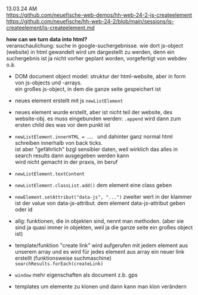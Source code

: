 13.03.24 AM <br>
https://github.com/neuefische-web-demos/hh-web-24-2-js-createelement
<br>https://github.com/neuefische/hh-web-24-2/blob/main/sessions/js-createelement/js-createelement.md

**how can we turn data into html?**<br>
veranschaulichung: suche in google-suchergebnisse. wie dort js-object (website) in html gewandelt wird um dargestellt zu werden, denn ein suchergebnis ist ja nicht vorher geplant worden, vorgefertigt von webdev o.ä.

- DOM document object model: struktur der html-website, aber in form von js-objects und -arrays.<br> ein großes js-object, in dem die ganze seite gespeichert ist

- neues element erstellt mit js `newListElement`

- neues element wurde erstellt, aber ist nicht teil der website, des website-obj. es muss eingebunden werden: `.append` wird dann zum ersten child des was vor dem punkt ist

- `newListElement.innerHTML = `....` ` und dahinter ganz normal html schreiben innerhalb von back ticks. <br>ist aber "gefährlich" bzgl sensibler daten, weil wirklich das alles in search results dann ausgegeben werden kann <br>wird nicht gemacht in der praxis, im beruf

- `newListElement.textContent`

- `newListElement.classList.add()` dem element eine class geben

- `newElement.setAttribut("data-js", "...")` zweiter wert in der klammer ist der value von data-js-attribut. dem element data-js-attribut geben oder id

- allg: funktionen, die in objekten sind, nennt man methoden. (aber sie sind ja quasi immer in objekten, weil ja die ganze seite ein großes object ist)

- template/funktion "create link" wird aufgerufen mit jedem element aus unserem array und es wird für jedes element aus array ein neuer link erstellt (funktionsweise suchmaschine) `searchResults.forEach(createLink)`

- `window` mehr eigenschaften als document z.b. gps

- templates um elemente zu klonen und dann kann man klon verändern
